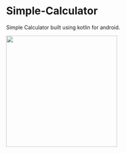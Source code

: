 # Simple-Calculator
Simple Calculator built using kotlin for android.


<img src="https://user-images.githubusercontent.com/39427910/187027586-f6337a7a-61e5-45ad-9e53-709d61733278.gif" width="300">
